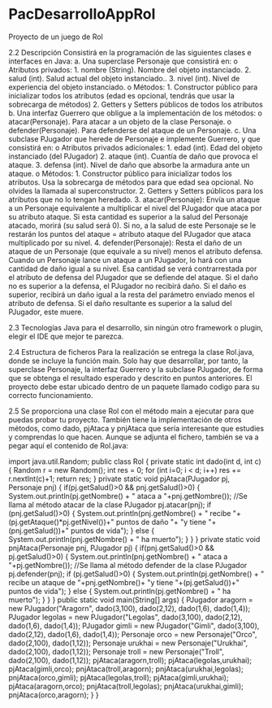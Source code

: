 # PacDesarrolloAppRol
Proyecto de un juego de Rol

2.2 Descripción
Consistirá en la programación de las siguientes clases e interfaces en Java:
a.
Una superclase Personaje que consistirá en:
o
Atributos privados:
1.
nombre (String). Nombre del objeto instanciado.
2.
salud (int). Salud actual del objeto instanciado..
3.
nivel (int). Nivel de experiencia del objeto instanciado.
o
Métodos:
1.
Constructor público para inicializar todos los atributos (edad es opcional, tendrás que usar la sobrecarga de métodos)
2.
Getters y Setters públicos de todos los atributos
b.
Una interfaz Guerrero que obligue a la implementación de los métodos:
o
atacar(Personaje). Para atacar a un objeto de la clase Personaje.
o
defender(Personaje). Para defenderse del ataque de un Personaje.
c.
Una subclase PJugador que herede de Personaje e implemente Guerrero, y que consistirá en:
o
Atributos privados adicionales:
1.
edad (int). Edad del objeto instanciado (del PJugador)
2.
ataque (int). Cuantía de daño que provoca el ataque.
3.
defensa (int). Nivel de daño que absorbe la armadura ante un ataque.
o
Métodos:
1.
Constructor público para inicializar todos los atributos. Usa la sobrecarga de métodos para que edad sea opcional. No olvides la llamada al superconstructor.
2.
Getters y Setters públicos para los atributos que no lo tengan heredado.
3.
atacar(Personaje): Envía un ataque a un Personaje equivalente a multiplicar el nivel del PJugador que ataca por su atributo ataque. Si esta cantidad es superior a la salud del Personaje atacado, morirá (su salud será 0). Si no, a la salud de este Personaje se le restarán los puntos del ataque = atributo ataque del PJugador que ataca multiplicado por su nivel.
4.
defender(Personaje): Resta el daño de un ataque de un Personaje (que equivale a su nivel) menos el atributo defensa. Cuando un Personaje lance un ataque a un PJugador, lo hará con una cantidad de daño igual a su nivel. Esa cantidad se verá contrarrestada por el atributo de defensa del PJugador que se defiende del ataque. Si el daño no es superior a la defensa, el PJugador no recibirá daño. Si el daño es superior, recibirá un daño igual a la resta del parámetro enviado menos el atributo de defensa. Si el daño resultante es superior a la salud del PJugador, este muere.

2.3 Tecnologías
Java para el desarrollo, sin ningún otro framework o plugin, elegir el IDE que mejor te parezca.

2.4 Estructura de ficheros
Para la realización se entrega la clase Rol.java, donde se incluye la función main. Solo hay que desarrollar, por tanto, la superclase Personaje, la interfaz Guerrero y la
subclase PJugador, de forma que se obtenga el resultado esperado y descrito en puntos anteriores.
El proyecto debe estar ubicado dentro de un paquete llamado codigo para su correcto funcionamiento.

2.5
Se proporciona una clase Rol con el método main a ejecutar para que puedas probar tu proyecto. También tiene la implementación de otros métodos, como dado, pjAtaca y pnjAtaca que sería interesante que estudies y comprendas lo que hacen.
Aunque se adjunta el fichero, también se va a pegar aquí el contenido de Rol.java:

import java.util.Random;
public class Rol {
private static int dado(int d, int c) {
Random r = new Random();
int res = 0;
for (int i=0; i < d; i++)
res += r.nextInt(c)+1;
return res;
}
private static void pjAtaca(PJugador pj, Personaje pnj) {
if(pj.getSalud()>0 && pnj.getSalud()>0) {
System.out.println(pj.getNombre() + " ataca a "+pnj.getNombre());
//Se llama al método atacar de la clase PJugador
pj.atacar(pnj);
if (pnj.getSalud()>0) {
System.out.println(pnj.getNombre() + " recibe "+(pj.getAtaque()*pj.getNivel())+" puntos de daño "+ "y tiene "+(pnj.getSalud())+" puntos de vida");
} else {
System.out.println(pnj.getNombre() + " ha muerto");
}
}
}
private static void pnjAtaca(Personaje pnj, PJugador pj) {
if(pnj.getSalud()>0 && pj.getSalud()>0) {
System.out.println(pnj.getNombre() + " ataca a "+pj.getNombre());
//Se llama al método defender de la clase PJugador
pj.defender(pnj);
if (pj.getSalud()>0) {
System.out.println(pj.getNombre() + " recibe un ataque de "+pnj.getNombre()+
"y tiene "+(pj.getSalud())+" puntos de vida");
} else {
System.out.println(pj.getNombre() + " ha muerto");
}
}
}
public static void main(String[] args) {
PJugador aragorn = new PJugador("Aragorn", dado(3,100), dado(2,12), dado(1,6), dado(1,4));
PJugador legolas = new PJugador("Legolas", dado(3,100), dado(2,12), dado(1,6), dado(1,4));
PJugador gimli = new PJugador("Gimli", dado(3,100), dado(2,12), dado(1,6), dado(1,4));
Personaje orco = new Personaje("Orco", dado(2,100), dado(1,12));
Personaje urukhai = new Personaje("Urukhai", dado(2,100), dado(1,12));
Personaje troll = new Personaje("Troll", dado(2,100), dado(1,12));
pjAtaca(aragorn,troll);
pjAtaca(legolas,urukhai);
pjAtaca(gimli,orco);
pnjAtaca(troll,aragorn);
pnjAtaca(urukhai,legolas);
pnjAtaca(orco,gimli);
pjAtaca(legolas,troll);
pjAtaca(gimli,urukhai);
pjAtaca(aragorn,orco);
pnjAtaca(troll,legolas);
pnjAtaca(urukhai,gimli);
pnjAtaca(orco,aragorn);
}
}
